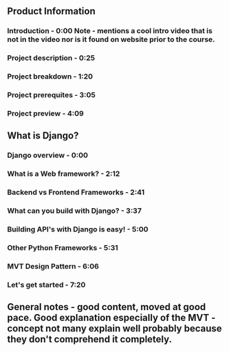 ## Product Information

### Introduction - 0:00 Note - mentions a cool intro video that is not in the video nor is it found on website prior to the course.
### Project description - 0:25
### Project breakdown - 1:20
### Project prerequites - 3:05
### Project preview - 4:09

## What is Django?
### Django overview - 0:00
### What is a Web framework? - 2:12
### Backend vs Frontend Frameworks - 2:41
### What can you build with Django? - 3:37
### Building API's with Django is easy! - 5:00
### Other Python Frameworks - 5:31
### MVT Design Pattern - 6:06
### Let's get started - 7:20

## General notes - good content, moved at good pace.  Good explanation especially of the MVT - concept not many explain well probably because they don't comprehend it completely.